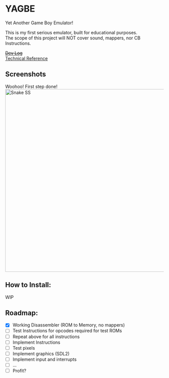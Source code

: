 # YAGBE
Yet Another Game Boy Emulator!  

This is my first serious emulator, built for educational purposes.  
The scope of this project will NOT cover sound, mappers, nor CB Instructions.  
    
[~~Dev Log~~]()  
[Technical Reference](https://gbdev.io/pandocs)  
  
## Screenshots  
Woohoo! First step done!  
<img width="579" alt="Snake SS" src="https://github.com/ndh707/YAGBE/assets/90161063/7d9bb745-81bf-4aa2-bd41-ab17a287aa34">
  
## How to Install:  
WIP
  
## Roadmap:  
- [x] Working Disassembler (ROM to Memory, no mappers)  
- [ ] Test Instructions for opcodes required for test ROMs  
- [ ] Repeat above for all instructions  
- [ ] Implement Instructions  
- [ ] Test pixels  
- [ ] Implement graphics (SDL2)  
- [ ] Implement input and interrupts   
- [ ] ...
- [ ] Profit?  
